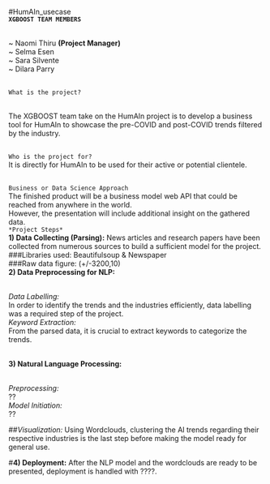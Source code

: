  #HumAIn_usecase
<br>**`XGBOOST TEAM MEMBERS`**

<br>~ Naomi Thiru **(Project Manager)**
<br>~ Selma Esen
<br>~ Sara Silvente
<br>~ Dilara Parry

<br>``What is the project?``

<br>The XGBOOST team take on the HumAIn project is to develop a business tool for HumAIn to showcase the pre-COVID and post-COVID trends filtered by the industry.

<br>``Who is the project for?``
<br>It is directly for HumAIn to be used for their active or potential clientele.

<br>``Business or Data Science Approach``
<br>The finished product will be a business model web API that could be reached from anywhere in the world.
<br>However, the presentation will include additional insight on the gathered data.
<br> ``*Project Steps*``
<br>**1) Data Collecting (Parsing):**
News articles and research papers have been collected from numerous sources to build a sufficient model for the project.
<br>###Libraries used: Beautifulsoup & Newspaper
<br>###Raw data figure: (+/-3200,10)
<br>**2) Data Preprocessing for NLP:**

<br>*Data Labelling:*
<br>In order to identify the trends and the industries efficiently, data labelling was a required step of the project. 
<br>*Keyword Extraction:*
<br>From the parsed data, it is crucial to extract keywords to categorize the trends.

<br>**3) Natural Language Processing:**

<br>*Preprocessing:*
<br>??
<br>*Model Initiation:*
<br>??

##*Visualization:*
Using Wordclouds, clustering the AI trends regarding their respective industries is the last step before making the model ready for general use.

#**4) Deployment:**
After the NLP model and the wordclouds are ready to be presented, deployment is handled with ????. 

